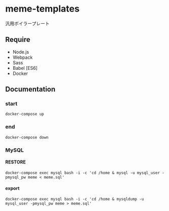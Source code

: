 # meme-templates
汎用ボイラープレート

## Require
+ Node.js
+ Webpack
+ Sass
+ Babel [ES6]
+ Docker

## Documentation

### start

```
docker-compose up
```

### end

```
docker-compose down
```

### MySQL

#### RESTORE
```
docker-compose exec mysql bash -i -c 'cd /home & mysql -u mysql_user -pmysql_pw meme < meme.sql'
```  

#### export
```
docker-compose exec mysql bash -i -c 'cd /home & mysqldump -u mysql_user -pmysql_pw meme > meme.sql'
```
